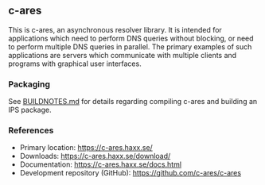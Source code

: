 ## c-ares

This is c-ares, an asynchronous resolver library. It is intended for applications which need to perform DNS queries without blocking, or need to perform multiple DNS queries in parallel. The primary examples of such applications are servers which communicate with multiple clients and programs with graphical user interfaces.

### Packaging
See [BUILDNOTES.md](Build/BUILDNOTES.md) for details regarding compiling c-ares and building an IPS package.


### References
- Primary location:  https://c-ares.haxx.se/
- Downloads:  https://c-ares.haxx.se/download/
- Documentation:  https://c-ares.haxx.se/docs.html
- Development repository (GitHub):  https://github.com/c-ares/c-ares
